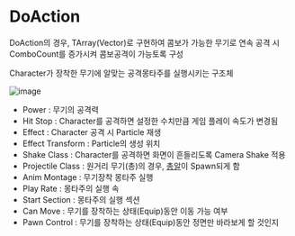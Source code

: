 # DoAction

DoAction의 경우, TArray(Vector)로 구현하여 콤보가 가능한 무기로 연속 공격 시 ComboCount를 증가시켜 콤보공격이 가능토록 구성

Character가 장착한 무기에 알맞는 공격몽타주를 실행시키는 구조체

![image](https://github.com/HanYooTae/Unreal-Game-Project1/assets/41534351/a7d6ca9d-eb07-40c1-a108-639ffe0981da)

+ Power : 무기의 공격력
+ Hit Stop : Character를 공격하면 설정한 수치만큼 게임 플레이 속도가 변경됨
+ Effect : Character 공격 시 Particle 재생
+ Effect Transform : Particle의 생성 위치
+ Shake Class : Character를 공격하면 화면이 흔들리도록 Camera Shake 적용
+ Projectile Class : 원거리 무기(총)의 경우, [총알](https://github.com/HanYooTae/Unreal-Game-Project1/blob/main/%ED%94%84%EB%A1%9C%EC%A0%9D%ED%8A%B8%20%EA%B0%9C%EC%9A%94/DataAssets/Bullet.md)이 Spawn되게 함
+ Anim Montage : 무기장착 몽타주 실행
+ Play Rate : 몽타주의 실행 속
+ Start Section : 몽타주의 실행 섹션
+ Can Move : 무기를 장착하는 상태(Equip)동안 이동 가능 여부
+ Pawn Control : 무기를 장착하는 상태(Equip)동안 정면만 바라보게 할 것인지
